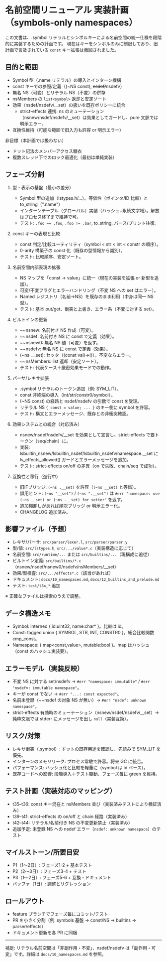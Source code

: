 # 名前空間リニューアル 実装計画（symbols-only namespaces）

この文書は、.symbol リテラルとシンボルキーによる名前空間の統一仕様を段階的に実装するための計画です。
現在はキーをシンボルのみに制限しており、旧計画で言及されている `const` キー拡張は撤回されました。

## 目的と範囲
- Symbol 型（.name リテラル）の導入とインターン機構
- const キーでの参照/定義（(~NS const), ~~nsdef/~~nsdefv）
- 無名 NS（可変）とリテラル NS（不変）の併存
- nsMembers の `list<symbol>` 返却と安定ソート
- 効果（nsdef/nsdefv/__set）の扱いを既存ポリシーに統合
   - strict-effects 連携: ns のミューテーション（nsnew/nsdef/nsdefv/__set）は効果としてガードし、pure 文脈では明示エラー。
- 互換性維持（可能な範囲で旧入力も許容 or 明示エラー）

非目標（本計画では扱わない）
- ドット記法のメンバーアクセス糖衣
- 複数スレッド下でのロック最適化（最初は単純実装）

## フェーズ分割
1. 型・表示の基盤（最小の差分）
   - Symbol 型の追加（lstypes.h/…）。等価性（ポインタ/ID 比較）と to_string（".name"）
   - インターンテーブル（グローバル）実装（ハッシュ+永続文字域）。解放はプロセス終了まで維持で可。
   - テスト: `.foo == .foo`, `.foo != .bar`, to_string, パース/プリント往復。

2. const キーの表現と比較
   - const 判定/比較ユーティリティ（symbol < str < int < constr の順序）。
   - 0-arity 構築子の const 化（既存の型情報から識別）。
   - テスト: 比較順序、安定ソート。

3. 名前空間内部表現の拡張
   - NS マップを「const -> value」に統一（現在の実装を拡張 or 新型を追加）。
   - 可変/不変フラグとエラーハンドリング（不変 NS への set はエラー）。
   - Named レジストリ（名前→NS）を既存のまま利用（中身は同一 NS 型）。
   - テスト: 基本 put/get、衝突と上書き、エラー系（不変に対する set）。

4. ビルトインの更新
   - ~~nsnew: 名前付き NS 作成（可変）。
   - ~~nsdef: 名前付き NS に const で定義（効果）。
   - ~~nsnew0: 無名 NS 値（可変）を返す。
   - ~~nsdefv: 無名 NS に const で定義（効果）。
   - (~ns .__set): セッタ（(const val)->()）。不変ならエラー。
   - ~~nsMembers: list<symbol> 返却（安定ソート）。
   - テスト: 代表ケース＋厳密効果モードでの動作。

5. パーサ/レキサ拡張
   - .symbol リテラルのトークン追加（例: SYM_LIT）。
   - const 非終端の導入（int/str/constr0/symbol）。
   - (~NS const) の経路と nsdef/nsdefv の引数で const を受理。
   - リテラル NS `{ const = value; ... }` のキー側に symbol を許容。
   - テスト: 構文とエラーメッセージ、既存との非衝突確認。

6. 効果システムとの統合（対応済み）
   - nsnew/nsdef/nsdefv/__set を効果として宣言し、strict-effects で要トークン（seq/chain）に。
   - 実装: lsbuiltin_nsnew/lsbuiltin_nsdef/lsbuiltin_nsdefv/namespace.__set に ls_effects_allowed() ガードとエラーメッセージを追加。
   - テスト: strict-effects on/off の差異（on で失敗、chain/seq で成功）。

7. 互換性と移行（進行中）
   - 旧IFブリッジ: `(~ns .__set)` を許容（`(~ns __set)` と等価）。
   - 誤用ヒント: `(~ns "__set")` / `(~ns ".__set")` は `#err "namespace: use (~ns __set) or (~ns .__set) for setter"` を返す。
   - 追加棚卸しがあれば順次ブリッジ or 明示エラー化。
   - CHANGELOG 追加済み。

## 影響ファイル（予想）
- レキサ/パーサ: `src/parser/lexer.l`, `src/parser/parser.y`
- 型/値: `src/lstypes.h`, `src/.../value*.c`（実装構造に応じて）
- 名前空間: `src/runtime/...` または `src/builtins/...`（現構成に追従）
- ビルトイン定義: `src/builtins/*.c`（nsnew/nsdef/nsnew0/nsdefv/nsMembers/__set）
- 効果/型検査: `src/.../effects*.c`（該当があれば）
- ドキュメント: `docs/10_namespaces.md`, `docs/12_builtins_and_prelude.md`
- テスト: `test/t3x_*` 追加

※ 正確なファイルは探索のうえで調整。

## データ構造メモ
- Symbol: interned { id:uint32, name:char* }。比較は id。
- Const: tagged union { SYMBOL, STR, INT, CONSTR0 }。総合比較関数 cmp_const。
- Namespace: { map<const,value>, mutable:bool }。map はハッシュ（const のハッシュ実装要）。

## エラーモデル（実装反映）
- 不変 NS に対する set/nsdefv → `#err "namespace: immutable"` / `#err "nsdefv: immutable namespace"`。
- キーが const でない → `#err "...: const expected"`。
- 名前未登録（~~nsdef の対象 NS が無い）→ `#err "nsdef: unknown namespace"`。
- strict-effects 有効時のミューテーション（nsnew/nsdef/nsdefv/__set）→ 純粋文脈では stderr にメッセージを出し `null`（実装互換）。

## リスク/対策
- レキサ衝突（.symbol）: ドットの既存用途を確認し、先読みで SYM_LIT を優先。
- インターンのメモリリーク: プロセス常駐で許容。将来 GC に統合。
- パフォーマンス: ハッシュ化と比較を軽量に（symbol は id ベース）。
- 既存コードへの影響: 段階導入＋テスト駆動、フェーズ毎に green を維持。

## テスト計画（実装対応のマッピング）
- t35–t36: const キー混在と nsMembers 並び（実装済みテストにより検証済み）
- t39–t41: strict-effects の on/off と chain 経路（実装済み）
- t42–t44: リテラル/名前付き NS の不変更新禁止（実装済み）
- 追加予定: 未登録 NS への nsdef エラー（`nsdef: unknown namespace`）のテスト

## マイルストーン/所要目安
- P1（1〜2日）: フェーズ1-2 + 基本テスト
- P2（2〜3日）: フェーズ3-4 + テスト
- P3（1〜2日）: フェーズ5-6 + 互換・ドキュメント
- バッファ（1日）: 調整とリグレッション

## ロールアウト
- feature ブランチでフェーズ毎にコミット/テスト
- PR を小さく分割（例: symbols 基盤 → const/NS → builtins → parser/effects）
- ドキュメント更新を各 PR に同梱

---
補足: リテラル名前空間は「非副作用・不変」、nsdef/nsdefv は「副作用・可変」です。詳細は `docs/10_namespaces.md` を参照。
